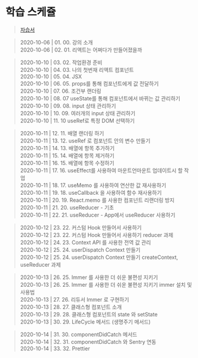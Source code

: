 # 학습 스케쥴

> [자습서](https://react.vlpt.us/)  

> 2020-10-06 | 01. 00. 강의 소개  
> 2020-10-06 | 02. 01. 리액트는 어쩌다가 만들어졌을까  

> 2020-10-10 | 03. 02. 작업환경 준비  
> 2020-10-10 | 04. 03. 나의 첫번재 리액트 컴포넌트    
> 2020-10-10 | 05. 04. JSX  
> 2020-10-10 | 06. 05. props를 통해 컴포넌트에게 값 전달하기  
> 2020-10-10 | 07. 06. 조건부 랜더링  
> 2020-10-10 | 08. 07 useState를 통해 컴포넌트에서 바뀌는 값 관리하기  
> 2020-10-10 | 09. 08. input 상태 관리하기  
> 2020-10-10 | 10. 09. 여러개의 input 상태 관리하기  
> 2020-10-10 | 11. 10 useRef로 특정 DOM 선택하기

> 2020-10-11 | 12. 11. 배열 랜더링 하기  
> 2020-10-11 | 13. 12. useRef 로 컴포넌트 안의 변수 만들기  
> 2020-10-11 | 14. 13. 배열에 항목 추가하기  
> 2020-10-11 | 15. 14. 배열에 항목 제거하기  
> 2020-10-11 | 16. 15. 배열에 항목 수정하기  
> 2020-10-11 | 17. 16. useEffect를 사용하여 마운트언마운트 업데이트시 할 작업  
> 2020-10-11 | 18. 17. useMemo 를 사용하여 연산한 값 재사용하기  
> 2020-10-11 | 19. 18. useCallback 을 사용하여 함수 재사용하기  
> 2020-10-11 | 20. 19. React.memo 를 사용한 컴포넌트 리랜더링 방지  
> 2020-10-11 | 21. 20. useReducer - 기초  
> 2020-10-11 | 22. 21. useReducer - App에서 useReducer 사용하기  

> 2020-10-12 | 23. 22. 커스텀 Hook 만들어서 사용하기  
> 2020-10-12 | 23. 22. 커스텀 Hook 만들어서 사용하기  reducer 과제  
> 2020-10-12 | 24. 23. Context API 를 사용한 전역 값 관리    
> 2020-10-12 | 25. 24. userDispatch Context 만들기  
> 2020-10-12 | 25. 24. userDispatch Context 만들기 createContext, useReducer 과제  

> 2020-10-13 | 26. 25. Immer 를 사용한 더 쉬운 불편성 지키기  
> 2020-10-13 | 26. 25. Immer 를 사용한 더 쉬운 불편성 지키기 immer 설치 및 사용법  
> 2020-10-13 | 27. 26. 리듀서 Immer 로 구현하기  
> 2020-10-13 | 28. 27. 클래스형 컴포넌트 소개  
> 2020-10-13 | 29. 28. 클래스형 컴포넌트의 state 와 setState    
> 2020-10-13 | 30. 29. LifeCycle 메서드 (생명주기 메서드)  
  
> 2020-10-14 | 31. 30. componentDidCatch 메서드  
> 2020-10-14 | 32. 31. componentDidCatch 와 Sentry 연동  
> 2020-10-14 | 33. 32. Prettier  





